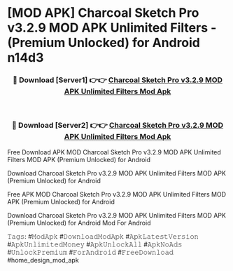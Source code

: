 # [MOD APK] Charcoal Sketch Pro v3.2.9 MOD APK Unlimited Filters - (Premium Unlocked) for Android n14d3



<div align="center">
<h3>🔴 Download [Server1] 👉👉 <a href="https://momento.my/?title=Charcoal_Sketch_Pro_v3.2.9_MOD_APK_Unlimited_Filters">Charcoal Sketch Pro v3.2.9 MOD APK Unlimited Filters Mod Apk</a></h3><br>

<h3>🔴 Download [Server2] 👉👉 <a href="https://momento.my/?title=Charcoal_Sketch_Pro_v3.2.9_MOD_APK_Unlimited_Filters">Charcoal Sketch Pro v3.2.9 MOD APK Unlimited Filters Mod Apk</a></h3>
</div>



Free Download APK MOD Charcoal Sketch Pro v3.2.9 MOD APK Unlimited Filters MOD APK (Premium Unlocked) for Android

Download Charcoal Sketch Pro v3.2.9 MOD APK Unlimited Filters MOD APK (Premium Unlocked) for Android

Free APK MOD Charcoal Sketch Pro v3.2.9 MOD APK Unlimited Filters MOD APK (Premium Unlocked) for Android

Download Charcoal Sketch Pro v3.2.9 MOD APK Unlimited Filters MOD APK (Premium Unlocked) for Android Mod For Android

𝚃𝚊𝚐𝚜: #𝙼𝚘𝚍𝙰𝚙𝚔 #𝙳𝚘𝚠𝚗𝚕𝚘𝚊𝚍𝙼𝚘𝚍𝙰𝚙𝚔 #𝙰𝚙𝚔𝙻𝚊𝚝𝚎𝚜𝚝𝚅𝚎𝚛𝚜𝚒𝚘𝚗 #𝙰𝚙𝚔𝚄𝚗𝚕𝚒𝚖𝚒𝚝𝚎𝚍𝙼𝚘𝚗𝚎𝚢 #𝙰𝚙𝚔𝚄𝚗𝚕𝚘𝚌𝚔𝙰𝚕𝚕 #𝙰𝚙𝚔𝙽𝚘𝙰𝚍𝚜 #𝚄𝚗𝚕𝚘𝚌𝚔𝙿𝚛𝚎𝚖𝚒𝚞𝚖 #𝙵𝚘𝚛𝙰𝚗𝚍𝚛𝚘𝚒𝚍 #𝙵𝚛𝚎𝚎𝙳𝚘𝚠𝚗𝚕𝚘𝚊𝚍 #home_design_mod_apk
